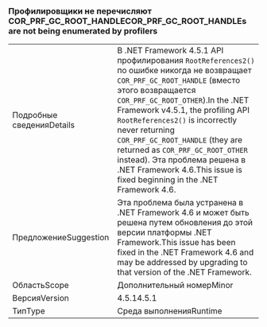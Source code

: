 ### <a name="corprfgcroothandles-are-not-being-enumerated-by-profilers"></a><span data-ttu-id="80dfe-101">Профилировщики не перечисляют COR_PRF_GC_ROOT_HANDLE</span><span class="sxs-lookup"><span data-stu-id="80dfe-101">COR_PRF_GC_ROOT_HANDLEs are not being enumerated by profilers</span></span>

|   |   |
|---|---|
|<span data-ttu-id="80dfe-102">Подробные сведения</span><span class="sxs-lookup"><span data-stu-id="80dfe-102">Details</span></span>|<span data-ttu-id="80dfe-103">В .NET Framework 4.5.1 API профилирования <code>RootReferences2()</code> по ошибке никогда не возвращает <code>COR_PRF_GC_ROOT_HANDLE</code> (вместо этого возвращается <code>COR_PRF_GC_ROOT_OTHER</code>).</span><span class="sxs-lookup"><span data-stu-id="80dfe-103">In the .NET Framework v4.5.1, the profiling API <code>RootReferences2()</code> is incorrectly never returning <code>COR_PRF_GC_ROOT_HANDLE</code> (they are returned as <code>COR_PRF_GC_ROOT_OTHER</code> instead).</span></span> <span data-ttu-id="80dfe-104">Эта проблема решена в .NET Framework 4.6.</span><span class="sxs-lookup"><span data-stu-id="80dfe-104">This issue is fixed beginning in the .NET Framework 4.6.</span></span>|
|<span data-ttu-id="80dfe-105">Предложение</span><span class="sxs-lookup"><span data-stu-id="80dfe-105">Suggestion</span></span>|<span data-ttu-id="80dfe-106">Эта проблема была устранена в .NET Framework 4.6 и может быть решена путем обновления до этой версии платформы .NET Framework.</span><span class="sxs-lookup"><span data-stu-id="80dfe-106">This issue has been fixed in the .NET Framework 4.6 and may be addressed by upgrading to that version of the .NET Framework.</span></span>|
|<span data-ttu-id="80dfe-107">Область</span><span class="sxs-lookup"><span data-stu-id="80dfe-107">Scope</span></span>|<span data-ttu-id="80dfe-108">Дополнительный номер</span><span class="sxs-lookup"><span data-stu-id="80dfe-108">Minor</span></span>|
|<span data-ttu-id="80dfe-109">Версия</span><span class="sxs-lookup"><span data-stu-id="80dfe-109">Version</span></span>|<span data-ttu-id="80dfe-110">4.5.1</span><span class="sxs-lookup"><span data-stu-id="80dfe-110">4.5.1</span></span>|
|<span data-ttu-id="80dfe-111">Тип</span><span class="sxs-lookup"><span data-stu-id="80dfe-111">Type</span></span>|<span data-ttu-id="80dfe-112">Среда выполнения</span><span class="sxs-lookup"><span data-stu-id="80dfe-112">Runtime</span></span>|

